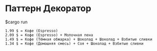 # Паттерн Декоратор

$cargo run

    1.99 $ = Кофе (Espresso)
    2.09 $ = Кофе (Espresso) + Молочная пена
    1.49 $ = Кофе (Тёмная обжарка) + Шоколад + Шоколад + Взбитые сливки
    1.34 $ = Кофе (Домашняя смесь) + Соя + Шоколад + Взбитые сливки
